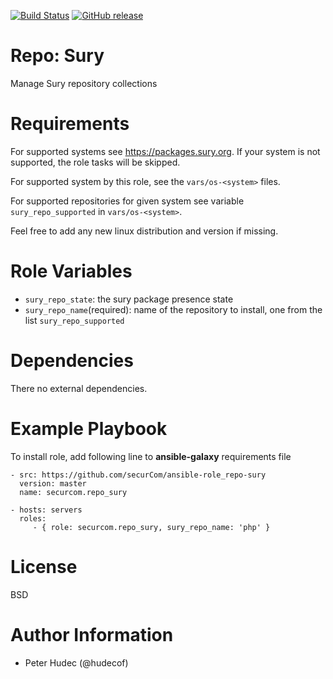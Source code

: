 [![Build Status](https://www.travis-ci.org/securCom/ansible-role_repo-sury.svg?branch=master)](https://www.travis-ci.org/securCom/ansible-role_repo-sury)
[![GitHub release](https://img.shields.io/github/release/securCom/ansible-role_repo-sury.svg)](https://github.com/securCom/ansible-role_repo-sury)

# Repo: Sury

Manage  Sury repository collections

# Requirements

For supported systems  see https://packages.sury.org. If your system is not supported,
the role tasks will be skipped.

For supported system by this role, see the `vars/os-<system>` files.

For supported repositories for given system see variable `sury_repo_supported` in `vars/os-<system>`.

Feel free to add any new linux distribution and version if missing.

# Role Variables

- `sury_repo_state`: the sury package presence  state
- `sury_repo_name`(required): name of the repository to install, one from the list `sury_repo_supported`

# Dependencies

There no external dependencies.

# Example Playbook

To install role, add following line to **ansible-galaxy** requirements file
```
- src: https://github.com/securCom/ansible-role_repo-sury
  version: master
  name: securcom.repo_sury
```

```
- hosts: servers
  roles:
     - { role: securcom.repo_sury, sury_repo_name: 'php' }
```

# License

BSD

# Author Information


- Peter Hudec (@hudecof)